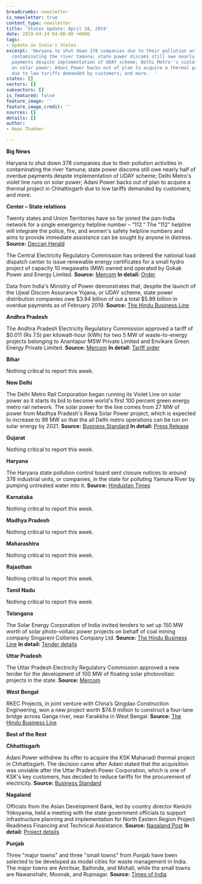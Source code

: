 ```yaml
---
breadcrumbs: newsletter
is_newsletter: true
content_type: newsletter
title: 'States Update: April 24, 2019'
date: 2019-04-24 04:00:00 +0000
tags:
- Update on India's States
excerpt: 'Haryana to shut down 378 companies due to their pollution activities in
  contaminating the river Yamuna; state power discoms still owe nearly half of overdue
  payments despite implementation of UDAY scheme; Delhi Metro''s violet line runs
  on solar power; Adani Power backs out of plan to acquire a thermal project in Chhattisgarh
  due to low tariffs demanded by customers; and more.  '
states: []
sectors: []
subsectors: []
is_featured: false
feature_image: ''
feature_image_credit: ''
sources: []
details: []
author:
- Aman Thakker

---
```

**Big News**

Haryana to shut down 378 companies due to their pollution activities in contaminating the river Yamuna; state power discoms still owe nearly half of overdue payments despite implementation of UDAY scheme; Delhi Metro's violet line runs on solar power; Adani Power backs out of plan to acquire a thermal project in Chhattisgarh due to low tariffs demanded by customers; and more.

**Center – State relations**

Twenty states and Union Territories have so far joined the pan-India network for a single emergency helpline number – “112.” The ”112” helpline will integrate the police, fire, and women's safety helpline numbers and aims to provide immediate assistance can be sought by anyone in distress. **Source:** [Deccan Herald](https://www.deccanherald.com/national/20-states-join-pan-india-emergency-helpline-number-112-729481.html)

The Central Electricity Regulatory Commission has ordered the national load dispatch center to issue renewable energy certificates for a small hydro project of capacity 10 megawatts (MW) owned and operated by Gokak Power and Energy Limited. **Source:** [Mercom](https://mercomindia.com/cerc-asks-nldc-issue-rec-commissioned-renewable-projects/) **In detail:** [Order](http://cercind.gov.in/2019/orders/292.pdf)

Data from India's Ministry of Power demonstrates that, despite the launch of the Ujwal Discom Assurance Yojana, or UDAY scheme, state power distribution companies owe $3.94 billion of out a total $5.99 billion in overdue payments as of February 2019. **Source:** [The Hindu Business Line](https://www.thehindubusinessline.com/economy/spiralling-dues-by-discoms-to-gencos-erode-the-power-of-uday/article26905012.ece)

**Andhra Pradesh**

The Andhra Pradesh Electricity Regulatory Commission approved a tariff of $0.011 (Rs 7.5) per kilowatt-hour (kWh) for two 5 MW of waste-to-energy projects belonging to Anantapur MSW Private Limited and Envikare Green Energy Private Limited. **Source:** [Mercom](https://mercomindia.com/tariff-7-5-kwh-for-waste-to-energy-projects/) **In detail:** [Tariff order](http://www.aperc.gov.in/admin/upload/OrderEnvicare.pdf)

**Bihar**

Nothing critical to report this week.

**New Delhi**

The Delhi Metro Rail Corporation began running its Violet Line on solar power as it starts its bid to become world's first 100 percent green energy metro rail network. The solar power for the line comes from 27 MW of power from Madhya Pradesh's Rewa Solar Power project, which is expected to increase to 99 MW so that the all Delhi metro operations can be run on solar energy by 2021. **Source:** [Business Standard](https://www.business-standard.com/article/news-ani/in-a-first-delhi-metro-runs-on-solar-power-gets-27-mw-power-from-rewa-project-119041900262_1.html) **In detail:** [Press Release](http://www.delhimetrorail.com/press_reldetails.aspx?id=0ssoOzVvQnglld)

**Gujarat**

Nothing critical to report this week.

**Haryana**

The Haryana state pollution control board sent closure notices to around 378 industrial units, or companies, in the state for polluting Yamuna River by pumping untreated water into it. **Source:** [Hindustan Times](https://www.hindustantimes.com/gurugram/378-industrial-units-in-haryana-to-face-closure-for-polluting-yamuna/story-JkORNbzGEsdFgjLQrewkWM.html)

**Karnataka**

Nothing critical to report this week.

**Madhya Pradesh**

Nothing critical to report this week.

**Maharashtra**

Nothing critical to report this week.

**Rajasthan**

Nothing critical to report this week.

**Tamil Nadu**

Nothing critical to report this week.

**Telangana**

The Solar Energy Corporation of India invited tenders to set up 150 MW worth of solar photo-voltaic power projects on behalf of coal mining company Singareni Collieries Company Ltd. **Source:** [The Hindu Business Line](https://www.thehindubusinessline.com/companies/seci-invites-tenders-for-150-mw-mw-solar-pv-project-for-singareni/article26865417.ece) **In detail:** [Tender details](http://seci.co.in/show_whats_new.php?id=871)

**Uttar Pradesh**

The Uttar Pradesh Electricity Regulatory Commission approved a new tender for the development of 100 MW of floating solar photovoltaic projects in the state. **Source:** [Mercom](https://mercomindia.com/uttar-pradesh-approves-bid-100-mw-floating-solar/)

**West Bengal**

RKEC Projects, in joint venture with China’s Qingdao Construction Engineering, won a new project worth $74.9 million to construct a four-lane bridge across Ganga river, near Farakkha in West Bengal. **Source:** [The Hindu Business Line](https://www.thehindubusinessline.com/economy/logistics/rkec-bags-520-cr-bridge-project-in-west-bengal/article26887616.ece)

**Best of the Rest**

**Chhattisgarh**

Adani Power withdrew its offer to acquire the KSK Mahanadi thermal project in Chhattisgarh. The decision came after Adani stated that the acquisition was unviable after the Uttar Pradesh Power Corporation, which is one of KSK's key customers, has decided to reduce tariffs for the procurement of electricity. **Source:** [Business Standard](https://www.business-standard.com/article/companies/adani-power-withdraws-offer-to-acquire-ksk-mahanadi-project-in-chhattisgarh-119041801313_1.html)

**Nagaland**

Officials from the Asian Development Bank, led by country director Kenichi Yokoyama, held a meeting with the state government officials to support infrastructure planning and implementation for North Eastern Region Project Readiness Financing and Technical Assistance. **Source:** [Nagaland Post](http://www.nagalandpost.com/adb-to-assist-nagaland-in-preparing-quality-dprs/194112.html) **In detail:** [Project details](https://www.adb.org/projects/35290-023/main#project-pds)

**Punjab**

Three "major towns" and three "small towns" from Punjab have been selected to be developed as model cities for waste management in India. The major towns are Amritsar, Bathinda, and Mohali, while the small towns are Nawanshahr, Moonak, and Rupnagar. **Source:** [Times of India](https://timesofindia.indiatimes.com/city/chandigarh/6-punjab-cities-to-be-developed-as-models-for-waste-mgt/articleshowprint/68880492.cms)
